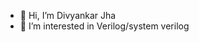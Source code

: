 - 👋 Hi, I’m Divyankar Jha
- 👀 I’m interested in Verilog/system verilog
<!---
divyankarjha/divyankarjha is a ✨ special ✨ repository because its `README.md` (this file) appears on your GitHub profile.
You can click the Preview link to take a look at your changes.
--->
